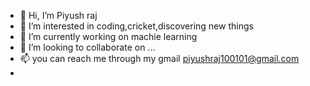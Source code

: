 - 👋 Hi, I’m Piyush raj
- 👀 I’m interested in coding,cricket,discovering new things
- 🌱 I’m currently working on machie learning
- 💞️ I’m looking to collaborate on ...
- 📫 you can reach me through my gmail piyushraj100101@gmail.com
-

<!---
piyush1418/piyush1418 is a ✨ special ✨ repository because its `README.md` (this file) appears on your GitHub profile.
You can click the Preview link to take a look at your changes.
--->
